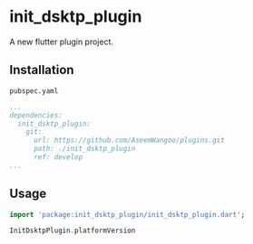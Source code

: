 # init_dsktp_plugin

A new flutter plugin project.

## Installation

`pubspec.yaml`

```pubspec.yaml
...
dependencies:
  init_dsktp_plugin:
    git:
      url: https://github.com/AseemWangoo/plugins.git
      path: ./init_dsktp_plugin
      ref: develop
...
```

## Usage

```dart
import 'package:init_dsktp_plugin/init_dsktp_plugin.dart';

InitDsktpPlugin.platformVersion
```
